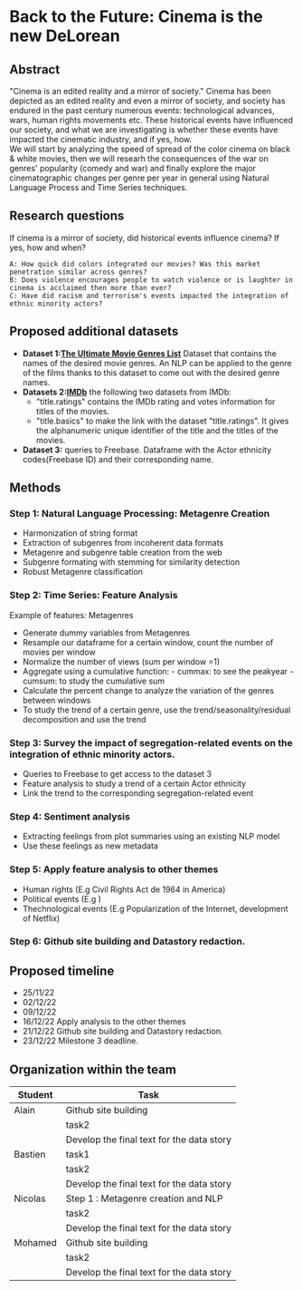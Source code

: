 # Back to the Future: Cinema is the new DeLorean

## Abstract
"Cinema is an edited reality and a mirror of society."
Cinema has been depicted as an edited reality and even a mirror of society, and society has endured in the past century numerous events: technological advances, wars, human rights movements etc. These historical events have influenced our society, and what we are investigating is whether these events have impacted the cinematic industry, and if yes, how.  
We will start by analyzing the speed of spread of the color cinema on black & white movies, then we will researh  the consequences of the war on genres' popularity (comedy and war) and finally explore the major cinematographic changes per genre per year in general using Natural Language Process and Time Series techniques.

## Research questions

If cinema is a mirror of society, did historical events influence cinema? If yes, how and when?

    A: How quick did colors integrated our movies? Was this market penetration similar across genres? 
    B: Does violence encourages people to watch violence or is laughter in cinema is acclaimed then more than ever?
    C: Have did racism and terrorism's events impacted the integration of ethnic minority actors?

## Proposed additional datasets

 - **Dataset 1:[The Ultimate Movie Genres List](https://www.studiobinder.com/blog/movie-genres-list/)** Dataset that contains the names of the desired movie genres. An NLP can be applied to the genre of the films thanks to this dataset to come out with the desired genre names.
 - **Datasets 2:[IMDb](https://datasets.imdbws.com/)** the following two datasets from IMDb:
      - "title.ratings" contains the IMDb rating and votes information for titles of the movies.
      - "title.basics" to make the link with the dataset "title.ratings".  It gives the alphanumeric unique  identifier of the title and the titles of the movies.
 - **Dataset 3:** queries to Freebase. Dataframe with the Actor ethnicity codes(Freebase ID) and their corresponding name.
 

## Methods

### Step 1: Natural Language Processing: Metagenre Creation
- Harmonization of string format
- Extraction of subgenres from incoherent data formats
- Metagenre and subgenre table creation from the web
- Subgenre formating with stemming for similarity detection
- Robust Metagenre classification

### Step 2: Time Series: Feature Analysis
Example of features: Metagenres

- Generate dummy variables from Metagenres
- Resample our dataframe for a certain window, count the number of movies per window
- Normalize the number of views (sum per window =1)
- Aggregate using a cumulative function:
      - cummax: to see the peakyear
      - cumsum: to study the cumulative sum     
- Calculate the percent change to analyze the variation of the genres between windows
- To study the trend of a certain genre, use the trend/seasonality/residual decomposition and use the trend

### Step 3: Survey the impact of segregation-related events on the integration of ethnic minority actors.
- Queries to Freebase to get access to the dataset 3
- Feature analysis to study a trend of a certain Actor ethnicity 
- Link the trend to the corresponding segregation-related event

### Step 4: Sentiment analysis 
- Extracting feelings from plot summaries using an existing NLP model
- Use these feelings as new metadata

### Step 5: Apply feature analysis to other themes
   - Human rights (E.g Civil Rights Act de 1964 in America)
   - Political events (E.g )
   - Thechnological events (E.g Popularization of the Internet, development of Netflix)
    

### Step 6: Github site building and Datastory redaction.

## Proposed timeline

- 25/11/22 
- 02/12/22 
- 09/12/22 
- 16/12/22 Apply analysis to the other themes
- 21/12/22 Github site building and Datastory redaction.
- 23/12/22 Milestone 3 deadline.


## Organization within the team

| Student | Task   |
|------|------|
|   Alain  | Github site building|
|     | task2|
|     | Develop the final text for the data story|
|   Bastien  | task1|
|     | task2|
|     | Develop the final text for the data story|
|   Nicolas  | Step 1 : Metagenre creation and NLP|
|     | task2|
|     | Develop the final text for the data story|
|   Mohamed  | Github site building|
|     | task2|
|     | Develop the final text for the data story|
